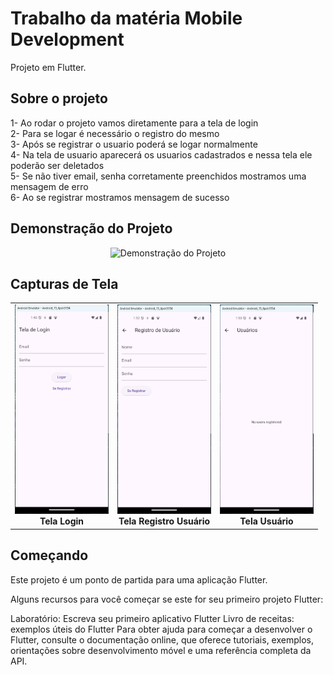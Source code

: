 # Trabalho da matéria Mobile Development

Projeto em Flutter.

## Sobre o projeto
1- Ao rodar o projeto vamos diretamente para a tela de login<br>
2- Para se logar é necessário o registro do mesmo<br>
3- Após se registrar o usuario poderá se logar normalmente<br>
4- Na tela de usuario aparecerá os usuarios cadastrados e nessa tela ele poderão ser deletados<br>
5- Se não tiver email, senha corretamente preenchidos mostramos uma mensagem de erro<br>
6- Ao se registrar mostramos mensagem de sucesso 

## Demonstração do Projeto

<div align="center">
  <img src="assets/ScreenRecorderProject7.gif" alt="Demonstração do Projeto" width="300">
</div>

## Capturas de Tela

<div align="center">
  <table>
    <tr>
      <td align="center">
        <img src="assets/tela_de_login.png" alt="Tela Login" width="150">
        <br><b>Tela Login</b>
      </td>
      <td align="center">
        <img src="assets/tela_de_registro_de_usuarios.png" alt="Tela Registro Usuário" width="150">
        <br><b>Tela Registro Usuário</b>
      </td>
      <td align="center">
        <img src="assets/tela_de_usuario.png" alt="Tela Usuário" width="150">
        <br><b>Tela Usuário</b>
      </td>
    </tr>
  </table>
</div>


## Começando

Este projeto é um ponto de partida para uma aplicação Flutter.

Alguns recursos para você começar se este for seu primeiro projeto Flutter:

Laboratório: Escreva seu primeiro aplicativo Flutter
Livro de receitas: exemplos úteis do Flutter
Para obter ajuda para começar a desenvolver o Flutter, consulte o documentação online, que oferece tutoriais, exemplos, orientações sobre desenvolvimento móvel e uma referência completa da API.
